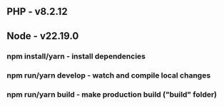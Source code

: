## PHP - v8.2.12
## Node - v22.19.0
### npm install/yarn - install dependencies
### npm run/yarn develop - watch and compile local changes
### npm run/yarn build - make production build ("build" folder)